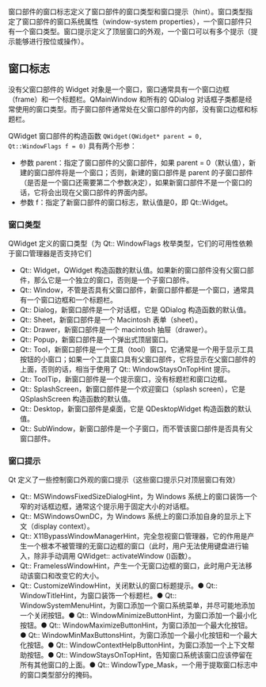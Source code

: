 窗口部件的窗口标志定义了窗口部件的窗口类型和窗口提示（hint）。窗口类型指定了窗口部件的窗口系统属性（window-system properties），一个窗口部件只有一个窗口类型。窗口提示定义了顶层窗口的外观，一个窗口可以有多个提示（提示能够进行按位或操作）。

## 窗口标志
没有父窗口部件的 Widget 对象是一个窗口，窗口通常具有一个窗口边框（frame）和一个标题栏。QMainWindow 和所有的 QDialog 对话框子类都是经常使用的窗口类型。而子窗口部件通常处在父窗口部件的内部，没有窗口边框和标题栏。

QWidget 窗口部件的构造函数 `QWidget(QWidget* parent = 0, Qt::WindowFlags f = 0)` 具有两个形参：
+ 参数 parent：指定了窗口部件的父窗口部件，如果 parent = 0（默认值），新建的窗口部件将是一个窗口；否则，新建的窗口部件是 parent 的子窗口部件（是否是一个窗口还需要第二个参数决定），如果新窗口部件不是一个窗口的话，它将会出现在父窗口部件的界面内部。
+ 参数 f：指定了新窗口部件的窗口标志，默认值是0，即 Qt::Widget。

### 窗口类型
QWidget 定义的窗口类型（为 Qt:: WindowFlags 枚举类型，它们的可用性依赖于窗口管理器是否支持它们
+ Qt:: Widget，QWidget 构造函数的默认值。如果新的窗口部件没有父窗口部件，那么它是一个独立的窗口，否则是一个子窗口部件。
+ Qt:: Window，不管是否具有父窗口部件，新窗口部件都是一个窗口，通常具有一个窗口边框和一个标题栏。
+ Qt:: Dialog，新窗口部件是一个对话框，它是 QDialog 构造函数的默认值。
+ Qt:: Sheet，新窗口部件是一个 Macintosh 表单（sheet）。
+ Qt:: Drawer，新窗口部件是一个 macintosh 抽屉（drawer）。
+ Qt:: Popup，新窗口部件是一个弹出式顶层窗口。
+ Qt:: Tool，新窗口部件是一个工具（tool）窗口，它通常是一个用于显示工具按钮的小窗口；如果一个工具窗口具有父窗口部件，它将显示在父窗口部件的上面，否则的话，相当于使用了 Qt:: WindowStaysOnTopHint 提示。
+ Qt:: ToolTip，新窗口部件是一个提示窗口，没有标题栏和窗口边框。
+ Qt:: SplashScreen，新窗口部件是一个欢迎窗口（splash screen），它是 QSplashScreen 构造函数的默认值。
+ Qt:: Desktop，新窗口部件是桌面，它是 QDesktopWidget 构造函数的默认值。
+ Qt:: SubWindow，新窗口部件是一个子窗口，而不管该窗口部件是否具有父窗口部件。
### 窗口提示
Qt 定义了一些控制窗口外观的窗口提示（这些窗口提示只对顶层窗口有效）
+ Qt:: MSWindowsFixedSizeDialogHint，为 Windows 系统上的窗口装饰一个窄的对话框边框，通常这个提示用于固定大小的对话框。
+ Qt:: MSWindowsOwnDC，为 Windows 系统上的窗口添加自身的显示上下文（display context）。
+ Qt:: X11BypassWindowManagerHint，完全忽视窗口管理器，它的作用是产生一个根本不被管理的无窗口边框的窗口（此时，用户无法使用键盘进行输入，除非手动调用 QWidget:: activateWindow ()函数）。
+ Qt:: FramelessWindowHint，产生一个无窗口边框的窗口，此时用户无法移动该窗口和改变它的大小。
+ Qt:: CustomizeWindowHint，关闭默认的窗口标题提示。● Qt:: WindowTitleHint，为窗口装饰一个标题栏。● Qt:: WindowSystemMenuHint，为窗口添加一个窗口系统菜单，并尽可能地添加一个关闭按钮。● Qt:: WindowMinimizeButtonHint，为窗口添加一个最小化按钮。● Qt:: WindowMaximizeButtonHint，为窗口添加一个最大化按钮。● Qt:: WindowMinMaxButtonsHint，为窗口添加一个最小化按钮和一个最大化按钮。● Qt:: WindowContextHelpButtonHint，为窗口添加一个上下文帮助按钮。● Qt:: WindowStaysOnTopHint，告知窗口系统该窗口应该停留在所有其他窗口的上面。● Qt:: WindowType_Mask，一个用于提取窗口标志中的窗口类型部分的掩码。